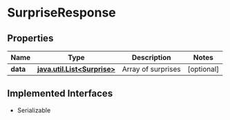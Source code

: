 

# SurpriseResponse


## Properties

Name | Type | Description | Notes
------------ | ------------- | ------------- | -------------
**data** | [**java.util.List&lt;Surprise&gt;**](Surprise.md) | Array of surprises |  [optional]


## Implemented Interfaces

* Serializable


